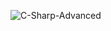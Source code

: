 
![C-Sharp-Advanced](https://github.com/user-attachments/assets/03828c3f-fbd5-499f-84fc-fb0b00231621)
